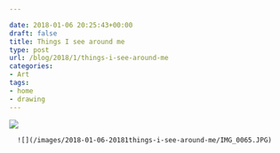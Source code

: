 ```yaml
---

date: 2018-01-06 20:25:43+00:00
draft: false
title: Things I see around me
type: post
url: /blog/2018/1/things-i-see-around-me
categories:
- Art
tags:
- home
- drawing
---
```


![](/images/2018-01-06-20181things-i-see-around-me/IMG_0063.JPG)

  


  
      ![](/images/2018-01-06-20181things-i-see-around-me/IMG_0065.JPG)

